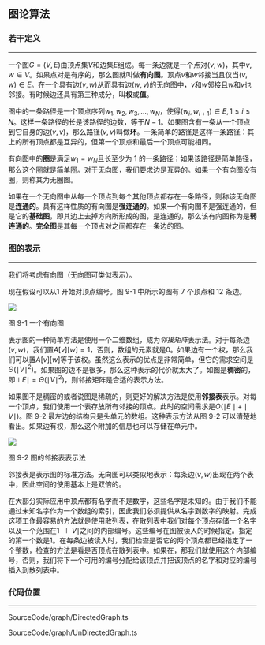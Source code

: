 <!-- @format -->

## 图论算法

### 若干定义

---

一个图$G=(V,E)$由顶点集$V$和边集$E$组成。每一条边就是一个点对$(v,w)$，其中$v,w \in V$。如果点对是有序的，那么图就叫做**有向图**。顶点$v$和$w$邻接当且仅当$(v,w) \in E$。在一个具有边$(v,w)$从而具有边$(w,v)$的无向图中，$v$和$w$邻接且$w$和$v$也邻接。有时候边还具有第三种成分，叫**权**或**值**。

图中的一条路径是一个顶点序列$w_1,w_2,w_3,...,w_N$，使得$(w_i,w_{i+1}) \in E,1 \leq i \leq N$。这样一条路径的长是该路径的边数，等于$N-1$。如果图含有一条从一个顶点到它自身的边$(v,v)$，那么路径$(v,v)$叫做**环**。一条简单的路径是这样一条路径：其上的所有顶点都是互异的，但第一个顶点和最后一个顶点可能相同。

有向图中的**圈**是满足$w_1=w_N$且长至少为 $1$ 的一条路径；如果该路径是简单路径，那么这个圈就是简单圈。对于无向图，我们要求边是互异的。如果一个有向图没有圈，则称其为无圈图。

如果在一个无向图中从每一个顶点到每个其他顶点都存在一条路径，则称该无向图是**连通的**。具有这样性质的有向图是**强连通的**。如果一个有向图不是强连通的，但是它的**基础图**，即其边上去掉方向所形成的图，是连通的，那么该有向图称为是**弱连通的**。**完全图**是其每一个顶点对之间都存在一条边的图。

### 图的表示

---

我们将考虑有向图（无向图可类似表示）。

现在假设可以从$1$ 开始对顶点编号。图 9-1 中所示的图有 $7$ 个顶点和 $12$ 条边。

<image src="../../Images/ch9/9-1.png"/>

图 9-1 一个有向图

表示图的一种简单方法是使用一个二维数组，成为*邻接矩阵*表示法。对于每条边$(v,w)$，我们置$A[v][w]=1$，否则，数组的元素就是$0$。如果边有一个权，那么我们可以置$A[v][w]$等于该权。虽然这么表示的优点是非常简单，但它的需求空间是$\Theta(\mid V \mid^2)$。如果图的边不是很多，那么这种表示的代价就太大了。如图是**稠密**的，即$\mid E \mid = \Theta(\mid V \mid^2)$，则邻接矩阵是合适的表示方法。

如果图不是稠密的或者说图是稀疏的，则更好的解决方法是使用**邻接表**表示。对每一个顶点，我们使用一个表存放所有邻接的顶点。此时的空间需求是$O(\mid E \mid+\mid V \mid)$。图 9-2 最左边的结构只是头单元的数组。这种表示方法从图 9-2 可以清楚地看出。如果边有权，那么这个附加的信息也可以存储在单元中。

<image src="../../Images/ch9/9-2.png"/>

图 9-2 图的邻接表表示法

邻接表是表示图的标准方法。无向图可以类似地表示：每条边$(v,w)$出现在两个表中，因此空间的使用基本上是双倍的。

在大部分实际应用中顶点都有名字而不是数字，这些名字是未知的。由于我们不能通过未知名字作为一个数组的索引，因此我们必须提供从名字到数字的映射。完成这项工作最容易的方法就是使用散列表，在散列表中我们对每个顶点存储一个名字以及一个范围在$1~\mid V \mid$之间的内部编号。这些编号在图被读入的时候指定。指定的第一个数是$1$。在每条边被读入时，我们检查是否它的两个顶点都已经指定了一个整数，检查的方法是看是否顶点在散列表中。如果在，那我们就使用这个内部编号，否则，我们将下一个可用的编号分配给该顶点并把该顶点的名字和对应的编号插入到散列表中。

### 代码位置

---

SourceCode/graph/DirectedGraph.ts

SourceCode/graph/UnDirectedGraph.ts
